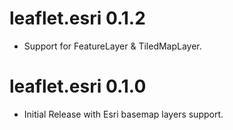 # leaflet.esri 0.1.2

* Support for FeatureLayer & TiledMapLayer.

# leaflet.esri 0.1.0

* Initial Release with Esri basemap layers support.